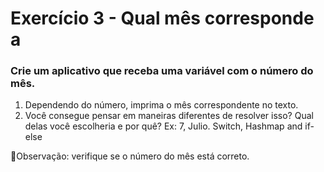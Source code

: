 # Exercício 3 - Qual mês corresponde a


### Crie um aplicativo que receba uma variável com o número do mês.

1. Dependendo do número, imprima o mês correspondente no texto.
2. Você consegue pensar em maneiras diferentes de resolver isso? Qual delas você escolheria e por quê?
Ex: 7, Julio.
    Switch, Hashmap and if-else

👀Observação: verifique se o número do mês está correto.
